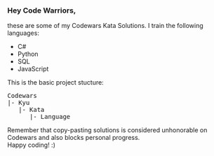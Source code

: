 ### Hey Code Warriors,
these are some of my Codewars Kata Solutions. 
I train the following languages:
- C#
- Python
- SQL
- JavaScript
  
This is the basic project stucture:

<pre>
Codewars
|- Kyu
   |- Kata
      |- Language
</pre>

Remember that copy-pasting solutions is considered unhonorable on Codewars and also blocks personal progress. <br>
Happy coding! :)

